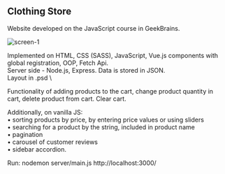 ## Clothing Store
Website developed on the JavaScript course in GeekBrains.

![screen-1](https://user-images.githubusercontent.com/48284147/162563990-ab1eb7f5-abc9-489f-98d5-6086b0bf2028.jpg)

Implemented on HTML, CSS (SASS), JavaScript, Vue.js components with global registration, OOP, Fetch Api. \
Server side - Node.js, Express. Data is stored in JSON. \
Layout in .psd \

Functionality of adding products to the cart, 
change product quantity in cart, delete product from cart. 
Clear cart. 

Additionally, on vanilla JS: \
• sorting products by price, by entering price values or using sliders \
• searching for a product by the string, included in product name \
• pagination \
• carousel of customer reviews \
• sidebar accordion.


Run:
nodemon server/main.js
http://localhost:3000/
